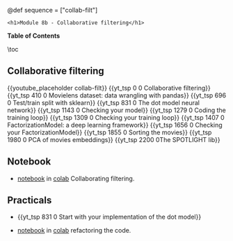 @def sequence = ["collab-filt"]

~~~
<h1>Module 8b - Collaborative filtering</h1>
~~~

**Table of Contents**

\toc


## Collaborative filtering

{{youtube_placeholder collab-filt}}
{{yt_tsp 0 0 Collaborative filtering}}
{{yt_tsp 410 0 Movielens dataset: data wrangling with pandas}}
{{yt_tsp 696 0 Test/train split with sklearn}}
{{yt_tsp 831 0 The dot model neural network}}
{{yt_tsp 1143 0 Checking your model}}
{{yt_tsp 1279 0 Coding the training loop}}
{{yt_tsp 1309 0 Checking your training loop}}
{{yt_tsp 1407 0 FactorizationModel: a deep learning framework}}
{{yt_tsp 1656 0 Checking your FactorizationModel}}
{{yt_tsp 1855 0 Sorting the movies}}
{{yt_tsp 1980 0 PCA of movies embeddings}}
{{yt_tsp 2200 0The SPOTLIGHT lib}}

## Notebook

- [notebook](https://github.com/dataflowr/notebooks/blob/master/Module8/08_collaborative_filtering_empty.ipynb) in [colab](https://colab.research.google.com/github/dataflowr/notebooks/blob/master/Module8/08_collaborative_filtering_empty.ipynb) Collaborating filtering.

## Practicals

- {{yt_tsp 831 0 Start with your implementation of the dot model}}

- [notebook](https://github.com/dataflowr/notebooks/blob/master/Module8/08_collaborative_filtering_1M.ipynb) in [colab](https://colab.research.google.com/github/dataflowr/notebooks/blob/master/Module8/08_collaborative_filtering_1M.ipynb) refactoring the code.